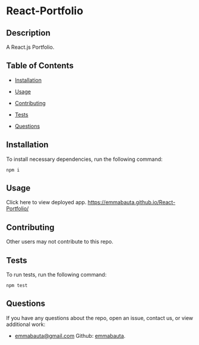 # React-Portfolio
## Description

A React.js Portfolio.

## Table of Contents 

* [Installation](#installation)

* [Usage](#usage)

* [Contributing](#contributing)

* [Tests](#tests)

* [Questions](#questions)

## Installation

To install necessary dependencies, run the following command:

```
npm i
```
## Usage

Click here to view deployed app.
https://emmabauta.github.io/React-Portfolio/

  
## Contributing

Other users may not contribute to this repo.

## Tests

To run tests, run the following command:

```
npm test
```
## Questions

If you have any questions about the repo, open an issue, contact us,  or view additional work: 
* <emmabauta@gmail.com>   Github: [emmabauta](https://github.com/emmabauta/).



